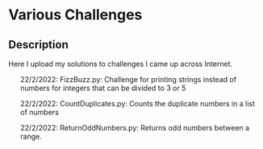# Various Challenges

<h2>Description</h2>

Here I upload my solutions to challenges I came up across Internet.

<ul>22/2/2022: FizzBuzz.py: Challenge for printing strings instead of numbers for integers that can be divided to 3 or 5</ul>
<ul>22/2/2022: CountDuplicates.py: Counts the duplicate numbers in a list of numbers</ul>
<ul>22/2/2022: ReturnOddNumbers.py: Returns odd numbers between a range.</ul>

